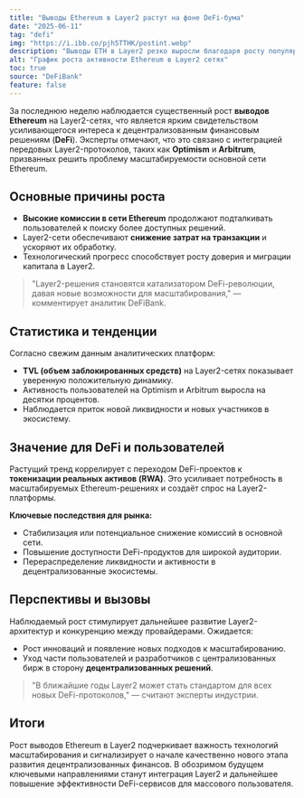 ```yaml
---
title: "Выводы Ethereum в Layer2 растут на фоне DeFi-бума"
date: "2025-06-11"
tag: "defi"
img: "https://i.ibb.co/pjh5TTHK/postint.webp"
description: "Выводы ETH в Layer2 резко выросли благодаря росту популярности DeFi"
alt: "График роста активности Ethereum в Layer2 сетях"
toc: true
source: "DeFiBank"
feature: false
---
```


За последнюю неделю наблюдается существенный рост **выводов Ethereum** на Layer2-сетях, что является ярким свидетельством усиливающегося интереса к децентрализованным финансовым решениям (**DeFi**). Эксперты отмечают, что это связано с интеграцией передовых Layer2-протоколов, таких как **Optimism** и **Arbitrum**, призванных решить проблему масштабируемости основной сети Ethereum.

## Основные причины роста

- **Высокие комиссии в сети Ethereum** продолжают подталкивать пользователей к поиску более доступных решений.
- Layer2-сети обеспечивают **снижение затрат на транзакции** и ускоряют их обработку.
- Технологический прогресс способствует росту доверия и миграции капитала в Layer2.

> "Layer2-решения становятся катализатором DeFi-революции, давая новые возможности для масштабирования," — комментирует аналитик DeFiBank.

## Статистика и тенденции

Согласно свежим данным аналитических платформ:
- **TVL (объем заблокированных средств)** на Layer2-сетях показывает уверенную положительную динамику.
- Активность пользователей на Optimism и Arbitrum выросла на десятки процентов.
- Наблюдается приток новой ликвидности и новых участников в экосистему.

## Значение для DeFi и пользователей

Растущий тренд коррелирует с переходом DeFi-проектов к **токенизации реальных активов (RWA)**. Это усиливает потребность в масштабируемых Ethereum-решениях и создаёт спрос на Layer2-платформы.

**Ключевые последствия для рынка:**
- Стабилизация или потенциальное снижение комиссий в основной сети.
- Повышение доступности DeFi-продуктов для широкой аудитории.
- Перераспределение ликвидности и активности в децентрализованные экосистемы.

## Перспективы и вызовы

Наблюдаемый рост стимулирует дальнейшее развитие Layer2-архитектур и конкуренцию между провайдерами. Ожидается:
- Рост инноваций и появление новых подходов к масштабированию.
- Уход части пользователей и разработчиков с централизованных бирж в сторону **децентрализованных решений**.

> "В ближайшие годы Layer2 может стать стандартом для всех новых DeFi-протоколов," — считают эксперты индустрии.

## Итоги

Рост выводов Ethereum в Layer2 подчеркивает важность технологий масштабирования и сигнализирует о начале качественно нового этапа развития децентрализованных финансов. В обозримом будущем ключевыми направлениями станут интеграция Layer2 и дальнейшее повышение эффективности DeFi-сервисов для массового пользователя.